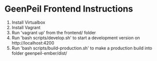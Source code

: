 GeenPeil Frontend Instructions
===

1. Install Virtualbox
2. Install Vagrant
3. Run 'vagrant up' from the frontend/ folder
4. Run 'bash scripts/develop.sh' to start a development version on http://localhost:4200
5. Run 'bash scripts/build-production.sh' to make a production build into folder geenpeil-ember/dist/
